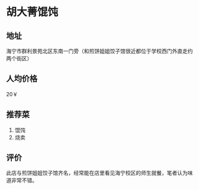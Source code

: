 # 胡大菁馄饨

## 地址

海宁市群利景苑北区东南一门旁（和煎饼姐姐饺子馆很近都位于学校西门外直走约两个街区）

## 人均价格

20￥

## 推荐菜

1. 馄饨
2. 烧卖

## 评价

此店与煎饼姐姐饺子馆齐名，经常能在店里看见海宁校区的师生就餐，笔者认为味道非常不错。